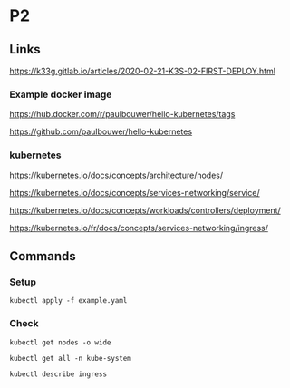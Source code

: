 # P2

## Links

https://k33g.gitlab.io/articles/2020-02-21-K3S-02-FIRST-DEPLOY.html

### Example docker image

https://hub.docker.com/r/paulbouwer/hello-kubernetes/tags

https://github.com/paulbouwer/hello-kubernetes

### kubernetes

https://kubernetes.io/docs/concepts/architecture/nodes/

https://kubernetes.io/docs/concepts/services-networking/service/

https://kubernetes.io/docs/concepts/workloads/controllers/deployment/

https://kubernetes.io/fr/docs/concepts/services-networking/ingress/


## Commands

### Setup

	kubectl apply -f example.yaml

### Check

	kubectl get nodes -o wide

	kubectl get all -n kube-system

	kubectl describe ingress